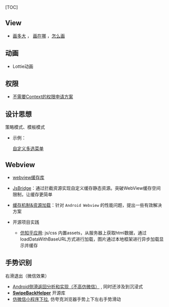 [TOC]



## View

- [画多大](<https://juejin.im/post/5c738569f265da2da15dc407>) ， [画在哪](<https://juejin.im/post/5c73ee99f265da2d980909d5>) ，[怎么画](<https://juejin.im/post/5c74e6ed5188250f1c359d63>)



## 动画 

- Lottie动画



## 权限

- [不需要Context的权限申请方案](<https://github.com/soulqw/SoulPermission/>)



## 设计思想

策略模式、模板模式

- 示例：

  [自定义多选菜单](https://juejin.im/post/5ce0e55ae51d451075366eeb)



## Webview

- [webview缓存库](<https://github.com/yale8848/CacheWebView>)

- [JsBridge](<https://github.com/lzyzsd/JsBridge>)：通过拦截资源实现自定义缓存静态资源。突破WebView缓存空间限制，让缓存更简单
- [缓存机制&资源加载](<https://www.jianshu.com/p/5e7075f4875f>)：针对 `Android Webview` 的性能问题，提出一些有效解决方案

- 开源项目实践
  - [仿知乎应用](<https://github.com/WhiteDG/BihuDaily>): js/css 内置assets，从服务器上获取html数据，通过loadDataWithBaseURL方式进行加载，图片通过本地框架进行异步加载显示并缓存



## 手势识别

右滑退出（微信效果）

- [Android侧滑返回分析和实现（不高仿微信）](<https://www.jianshu.com/p/26fac8d30058?from=groupmessage>) , 同时还涉及到沉浸式
- [**SwipeBackHelper**](<https://github.com/Jude95/SwipeBackHelper/blob/master/README_ch.md>) 开源库
- [仿微信小程序下拉](<https://github.com/LucianZhang/PullLoadXiaochengxu>), 仿夸克浏览器手势上下左右手势滑动
